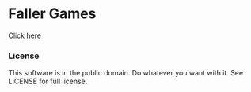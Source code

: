 # Faller Games

[Click here](https://what.the.faller.fun/)

### License
This software is in the public domain. Do whatever you want with it. See LICENSE for full license.